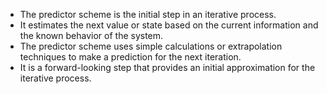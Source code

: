 - The predictor scheme is the initial step in an iterative process.
- It estimates the next value or state based on the current information and the known behavior of the system.
- The predictor scheme uses simple calculations or extrapolation techniques to make a prediction for the next iteration.
- It is a forward-looking step that provides an initial approximation for the iterative process.
